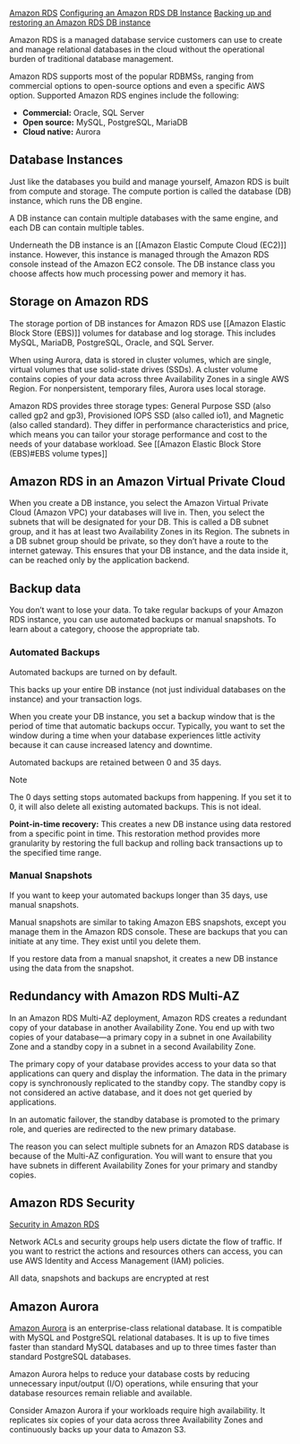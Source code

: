 
[Amazon RDS](https://aws.amazon.com/rds/)
[Configuring an Amazon RDS DB Instance](https://docs.aws.amazon.com/AmazonRDS/latest/UserGuide/CHAP_RDS_Configuring.html)
[Backing up and restoring an Amazon RDS DB instance](https://docs.aws.amazon.com//AmazonRDS/latest/UserGuide/CHAP_CommonTasks.BackupRestore.html)

Amazon RDS is a managed database service customers can use to create and manage relational databases in the cloud without the operational burden of traditional database management.

Amazon RDS supports most of the popular RDBMSs, ranging from commercial options to open-source options and even a specific AWS option. Supported Amazon RDS engines include the following:

- **Commercial:** Oracle, SQL Server
- **Open source:** MySQL, PostgreSQL, MariaDB
- **Cloud native:** Aurora

## Database Instances

Just like the databases you build and manage yourself, Amazon RDS is built from compute and storage. The compute portion is called the database (DB) instance, which runs the DB engine.

A DB instance can contain multiple databases with the same engine, and each DB can contain multiple tables.

Underneath the DB instance is an [[Amazon Elastic Compute Cloud (EC2)]] instance. However, this instance is managed through the Amazon RDS console instead of the Amazon EC2 console. The DB instance class you choose affects how much processing power and memory it has.

## Storage on Amazon RDS

The storage portion of DB instances for Amazon RDS use [[Amazon Elastic Block Store (EBS)]] volumes for database and log storage. This includes MySQL, MariaDB, PostgreSQL, Oracle, and SQL Server.

When using Aurora, data is stored in cluster volumes, which are single, virtual volumes that use solid-state drives (SSDs). A cluster volume contains copies of your data across three Availability Zones in a single AWS Region. For nonpersistent, temporary files, Aurora uses local storage.

Amazon RDS provides three storage types: General Purpose SSD (also called gp2 and gp3), Provisioned IOPS SSD (also called io1), and Magnetic (also called standard). They differ in performance characteristics and price, which means you can tailor your storage performance and cost to the needs of your database workload. See [[Amazon Elastic Block Store (EBS)#EBS volume types]]

## Amazon RDS in an Amazon Virtual Private Cloud

When you create a DB instance, you select the Amazon Virtual Private Cloud (Amazon VPC) your databases will live in. Then, you select the subnets that will be designated for your DB. This is called a DB subnet group, and it has at least two Availability Zones in its Region. The subnets in a DB subnet group should be private, so they don’t have a route to the internet gateway. This ensures that your DB instance, and the data inside it, can be reached only by the application backend.

## Backup data

You don’t want to lose your data. To take regular backups of your Amazon RDS instance, you can use automated backups or manual snapshots. To learn about a category, choose the appropriate tab.

### Automated Backups

Automated backups are turned on by default.

This backs up your entire DB instance (not just individual databases on the instance) and your transaction logs. 

When you create your DB instance, you set a backup window that is the period of time that automatic backups occur. Typically, you want to set the window during a time when your database experiences little activity because it can cause increased latency and downtime.

Automated backups are retained between 0 and 35 days.

> [!NOTE]
> The 0 days setting stops automated backups from happening. If you set it to 0, it will also delete all existing automated backups. This is not ideal.


**Point-in-time recovery:** This creates a new DB instance using data restored from a specific point in time. This restoration method provides more granularity by restoring the full backup and rolling back transactions up to the specified time range.

### Manual Snapshots

If you want to keep your automated backups longer than 35 days, use manual snapshots.

Manual snapshots are similar to taking Amazon EBS snapshots, except you manage them in the Amazon RDS console. These are backups that you can initiate at any time. They exist until you delete them.

If you restore data from a manual snapshot, it creates a new DB instance using the data from the snapshot.


## Redundancy with Amazon RDS Multi-AZ

In an Amazon RDS Multi-AZ deployment, Amazon RDS creates a redundant copy of your database in another Availability Zone. You end up with two copies of your database—a primary copy in a subnet in one Availability Zone and a standby copy in a subnet in a second Availability Zone.

The primary copy of your database provides access to your data so that applications can query and display the information. The data in the primary copy is synchronously replicated to the standby copy. The standby copy is not considered an active database, and it does not get queried by applications.

In an automatic failover, the standby database is promoted to the primary role, and queries are redirected to the new primary database.

The reason you can select multiple subnets for an Amazon RDS database is because of the Multi-AZ configuration. You will want to ensure that you have subnets in different Availability Zones for your primary and standby copies.

## Amazon RDS Security

[Security in Amazon RDS](https://docs.aws.amazon.com//AmazonRDS/latest/UserGuide/UsingWithRDS.html)

Network ACLs and security groups help users dictate the flow of traffic. If you want to restrict the actions and resources others can access, you can use AWS Identity and Access Management (IAM) policies.

All data, snapshots and backups are encrypted at rest


## Amazon Aurora

[Amazon Aurora](https://aws.amazon.com/rds/aurora/) is an enterprise-class relational database. It is compatible with MySQL and PostgreSQL relational databases. It is up to five times faster than standard MySQL databases and up to three times faster than standard PostgreSQL databases.

Amazon Aurora helps to reduce your database costs by reducing unnecessary input/output (I/O) operations, while ensuring that your database resources remain reliable and available. 

Consider Amazon Aurora if your workloads require high availability. It replicates six copies of your data across three Availability Zones and continuously backs up your data to Amazon S3.